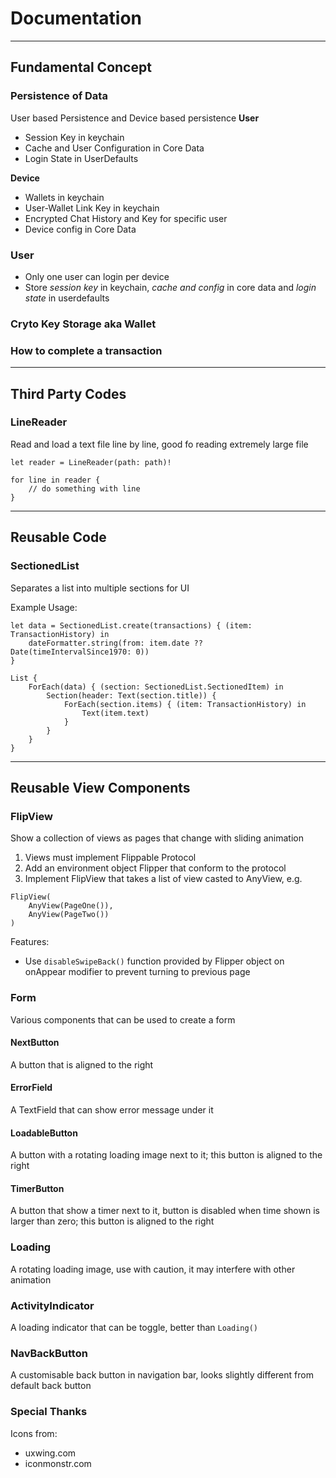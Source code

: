 # Documentation

---
## Fundamental Concept

### Persistence of Data
User based Persistence and Device based persistence
**User**
- Session Key in keychain
- Cache and User Configuration in Core Data
- Login State in UserDefaults

**Device**
- Wallets in keychain
- User-Wallet Link Key in keychain
- Encrypted Chat History and Key for specific user
- Device config in Core Data

### User
- Only one user can login per device
- Store *session key* in keychain, *cache and config* in core data and *login state* in userdefaults

### Cryto Key Storage aka Wallet


### How to complete a transaction



---
## Third Party Codes

### LineReader
Read and load a text file line by line, good fo reading extremely large file

```
let reader = LineReader(path: path)!

for line in reader {
    // do something with line
}

```

---
## Reusable Code

### SectionedList
Separates a list into multiple sections for UI

Example Usage:
```
let data = SectionedList.create(transactions) { (item: TransactionHistory) in
    dateFormatter.string(from: item.date ?? Date(timeIntervalSince1970: 0))
}

List {
    ForEach(data) { (section: SectionedList.SectionedItem) in
        Section(header: Text(section.title)) {
            ForEach(section.items) { (item: TransactionHistory) in
                Text(item.text)
            }
        }
    }
}
```


---
## Reusable View Components

### FlipView
Show a collection of views as pages that change with sliding animation

1. Views must implement Flippable Protocol
2. Add an environment object Flipper that conform to the protocol
3. Implement FlipView that takes a list of view casted to AnyView, e.g.
```
FlipView(
    AnyView(PageOne()),
    AnyView(PageTwo())
)
```
Features:
- Use `disableSwipeBack()` function provided by Flipper object on onAppear modifier to prevent turning to previous page

### Form
Various components that can be used to create a form

#### NextButton
A button that is aligned to the right

#### ErrorField
A TextField that can show error message under it

#### LoadableButton
A button with a rotating loading image next to it; this button is aligned to the right 

#### TimerButton
A button that show a timer next to it, button is disabled when time shown is larger than zero; this button is aligned to the right


### Loading
A rotating loading image, use with caution, it may interfere with other animation

### ActivityIndicator
A loading indicator that can be toggle, better than `Loading()`

### NavBackButton
A customisable back button in navigation bar, looks slightly different from default back button

### Special Thanks
Icons from:
- uxwing.com
- iconmonstr.com























